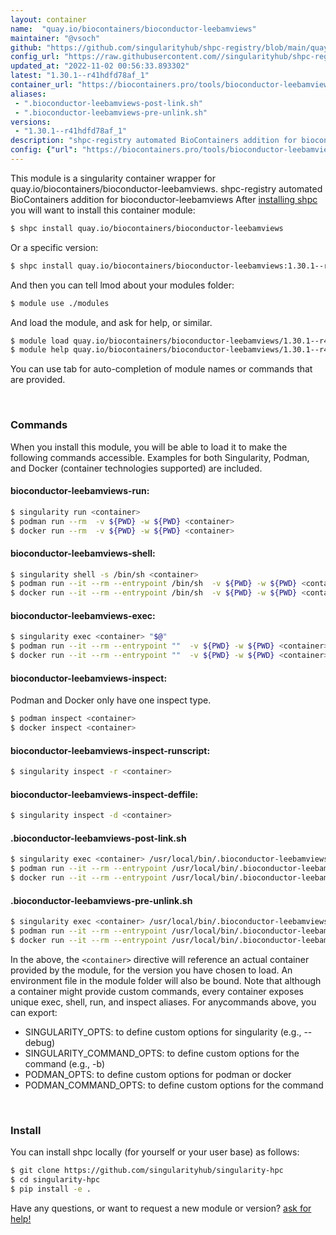 ```yaml
---
layout: container
name:  "quay.io/biocontainers/bioconductor-leebamviews"
maintainer: "@vsoch"
github: "https://github.com/singularityhub/shpc-registry/blob/main/quay.io/biocontainers/bioconductor-leebamviews/container.yaml"
config_url: "https://raw.githubusercontent.com//singularityhub/shpc-registry/main/quay.io/biocontainers/bioconductor-leebamviews/container.yaml"
updated_at: "2022-11-02 00:56:33.893302"
latest: "1.30.1--r41hdfd78af_1"
container_url: "https://biocontainers.pro/tools/bioconductor-leebamviews"
aliases:
 - ".bioconductor-leebamviews-post-link.sh"
 - ".bioconductor-leebamviews-pre-unlink.sh"
versions:
 - "1.30.1--r41hdfd78af_1"
description: "shpc-registry automated BioContainers addition for bioconductor-leebamviews"
config: {"url": "https://biocontainers.pro/tools/bioconductor-leebamviews", "maintainer": "@vsoch", "description": "shpc-registry automated BioContainers addition for bioconductor-leebamviews", "latest": {"1.30.1--r41hdfd78af_1": "sha256:3e6014da428d5add2b26f488e84c917f70892660a0c456fbe5b37537c181e37f"}, "tags": {"1.30.1--r41hdfd78af_1": "sha256:3e6014da428d5add2b26f488e84c917f70892660a0c456fbe5b37537c181e37f"}, "docker": "quay.io/biocontainers/bioconductor-leebamviews", "aliases": {".bioconductor-leebamviews-post-link.sh": "/usr/local/bin/.bioconductor-leebamviews-post-link.sh", ".bioconductor-leebamviews-pre-unlink.sh": "/usr/local/bin/.bioconductor-leebamviews-pre-unlink.sh"}}
---
```


This module is a singularity container wrapper for quay.io/biocontainers/bioconductor-leebamviews.
shpc-registry automated BioContainers addition for bioconductor-leebamviews
After [installing shpc](#install) you will want to install this container module:


```bash
$ shpc install quay.io/biocontainers/bioconductor-leebamviews
```

Or a specific version:

```bash
$ shpc install quay.io/biocontainers/bioconductor-leebamviews:1.30.1--r41hdfd78af_1
```

And then you can tell lmod about your modules folder:

```bash
$ module use ./modules
```

And load the module, and ask for help, or similar.

```bash
$ module load quay.io/biocontainers/bioconductor-leebamviews/1.30.1--r41hdfd78af_1
$ module help quay.io/biocontainers/bioconductor-leebamviews/1.30.1--r41hdfd78af_1
```

You can use tab for auto-completion of module names or commands that are provided.

<br>

### Commands

When you install this module, you will be able to load it to make the following commands accessible.
Examples for both Singularity, Podman, and Docker (container technologies supported) are included.

#### bioconductor-leebamviews-run:

```bash
$ singularity run <container>
$ podman run --rm  -v ${PWD} -w ${PWD} <container>
$ docker run --rm  -v ${PWD} -w ${PWD} <container>
```

#### bioconductor-leebamviews-shell:

```bash
$ singularity shell -s /bin/sh <container>
$ podman run --it --rm --entrypoint /bin/sh  -v ${PWD} -w ${PWD} <container>
$ docker run --it --rm --entrypoint /bin/sh  -v ${PWD} -w ${PWD} <container>
```

#### bioconductor-leebamviews-exec:

```bash
$ singularity exec <container> "$@"
$ podman run --it --rm --entrypoint ""  -v ${PWD} -w ${PWD} <container> "$@"
$ docker run --it --rm --entrypoint ""  -v ${PWD} -w ${PWD} <container> "$@"
```

#### bioconductor-leebamviews-inspect:

Podman and Docker only have one inspect type.

```bash
$ podman inspect <container>
$ docker inspect <container>
```

#### bioconductor-leebamviews-inspect-runscript:

```bash
$ singularity inspect -r <container>
```

#### bioconductor-leebamviews-inspect-deffile:

```bash
$ singularity inspect -d <container>
```


#### .bioconductor-leebamviews-post-link.sh

```bash
$ singularity exec <container> /usr/local/bin/.bioconductor-leebamviews-post-link.sh
$ podman run --it --rm --entrypoint /usr/local/bin/.bioconductor-leebamviews-post-link.sh   -v ${PWD} -w ${PWD} <container> -c " $@"
$ docker run --it --rm --entrypoint /usr/local/bin/.bioconductor-leebamviews-post-link.sh   -v ${PWD} -w ${PWD} <container> -c " $@"
```


#### .bioconductor-leebamviews-pre-unlink.sh

```bash
$ singularity exec <container> /usr/local/bin/.bioconductor-leebamviews-pre-unlink.sh
$ podman run --it --rm --entrypoint /usr/local/bin/.bioconductor-leebamviews-pre-unlink.sh   -v ${PWD} -w ${PWD} <container> -c " $@"
$ docker run --it --rm --entrypoint /usr/local/bin/.bioconductor-leebamviews-pre-unlink.sh   -v ${PWD} -w ${PWD} <container> -c " $@"
```



In the above, the `<container>` directive will reference an actual container provided
by the module, for the version you have chosen to load. An environment file in the
module folder will also be bound. Note that although a container
might provide custom commands, every container exposes unique exec, shell, run, and
inspect aliases. For anycommands above, you can export:

 - SINGULARITY_OPTS: to define custom options for singularity (e.g., --debug)
 - SINGULARITY_COMMAND_OPTS: to define custom options for the command (e.g., -b)
 - PODMAN_OPTS: to define custom options for podman or docker
 - PODMAN_COMMAND_OPTS: to define custom options for the command

<br>

### Install

You can install shpc locally (for yourself or your user base) as follows:

```bash
$ git clone https://github.com/singularityhub/singularity-hpc
$ cd singularity-hpc
$ pip install -e .
```

Have any questions, or want to request a new module or version? [ask for help!](https://github.com/singularityhub/singularity-hpc/issues)